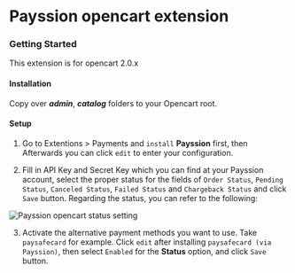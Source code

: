 Payssion opencart extension
=================

<h3>Getting Started</h3>
This extension is for opencart 2.0.x

<h4>Installation</h4>

Copy over _<b>admin</b>_, _<b>catalog</b>_ folders to your Opencart root.

<h4>Setup</h4>

1. Go to Extentions > Payments and `install` **Payssion** first, then Afterwards you can click `edit` to enter your configuration.

2. Fill in API Key and Secret Key which you can find at your Payssion account, select the proper status for the fields of `Order Status`, `Pending Status`, `Canceled Status`, `Failed Status` and `Chargeback Status` and click `Save` button. Regarding the status, you can refer to the following:

![Payssion opencart status setting](https://www.payssion.com/static/images/opencart_status_setting.png)

3. Activate the alternative payment methods you want to use. Take `paysafecard` for example. Click `edit` after installing `paysafecard (via Payssion)`, then select `Enabled` for the **Status** option, and click `Save` button. 